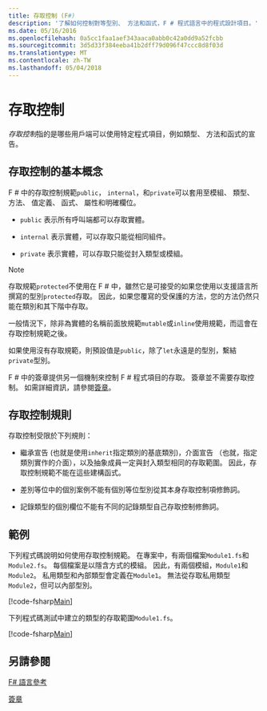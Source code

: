 ```yaml
---
title: 存取控制 (F#)
description: '了解如何控制對等型別、 方法和函式，F # 程式語言中的程式設計項目。'
ms.date: 05/16/2016
ms.openlocfilehash: 0a5cc1faa1aef343aaca0abb0c42a0dd9a52fcbb
ms.sourcegitcommit: 3d5d33f384eeba41b2dff79d096f47ccc8d8f03d
ms.translationtype: MT
ms.contentlocale: zh-TW
ms.lasthandoff: 05/04/2018
---
```

# <a name="access-control"></a>存取控制

*存取控制*指的是哪些用戶端可以使用特定程式項目，例如類型、 方法和函式的宣告。


## <a name="basics-of-access-control"></a>存取控制的基本概念
F # 中的存取控制規範`public`， `internal`，和`private`可以套用至模組、 類型、 方法、 值定義、 函式、 屬性和明確欄位。


- `public` 表示所有呼叫端都可以存取實體。

- `internal` 表示實體，可以存取只能從相同組件。

- `private` 表示實體，可以存取只能從封入類型或模組。


>[!NOTE] 
存取規範`protected`不使用在 F # 中，雖然它是可接受的如果您使用以支援語言所撰寫的型別`protected`存取。 因此，如果您覆寫的受保護的方法，您的方法仍然只能在類別和其下階中存取。

一般情況下，除非為實體的名稱前面放規範`mutable`或`inline`使用規範，而這會在存取控制規範之後。

如果使用沒有存取規範，則預設值是`public`，除了`let`永遠是的型別，繫結`private`型別。

F # 中的簽章提供另一個機制來控制 F # 程式項目的存取。 簽章並不需要存取控制。 如需詳細資訊，請參閱[簽章](signatures.md)。


## <a name="rules-for-access-control"></a>存取控制規則
存取控制受限於下列規則：


- 繼承宣告 (也就是使用`inherit`指定類別的基底類別)，介面宣告 （也就，指定類別實作的介面），以及抽象成員一定與封入類型相同的存取範圍。 因此，存取控制規範不能在這些建構函式。

- 差別等位中的個別案例不能有個別等位型別從其本身存取控制項修飾詞。

- 記錄類型的個別欄位不能有不同的記錄類型自己存取控制修飾詞。


## <a name="example"></a>範例
下列程式碼說明如何使用存取控制規範。 在專案中，有兩個檔案`Module1.fs`和`Module2.fs`。 每個檔案是以隱含方式的模組。 因此，有兩個模組，`Module1`和`Module2`。 私用類型和內部類型會定義在`Module1`。 無法從存取私用類型`Module2`，但可以內部型別。

[!code-fsharp[Main](../../../samples/snippets/fsharp/access-control/snippet1.fs)]
    
下列程式碼測試中建立的類型的存取範圍`Module1.fs`。

[!code-fsharp[Main](../../../samples/snippets/fsharp/access-control/snippet2.fs)]
    
## <a name="see-also"></a>另請參閱
[F# 語言參考](index.md)

[簽章](signatures.md)
